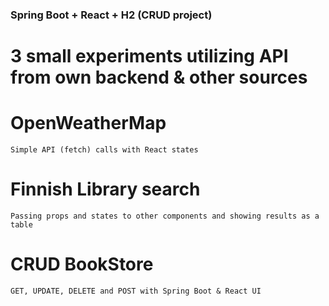 ### Spring Boot + React + H2 (CRUD project)

# 3 small experiments utilizing API from own backend & other sources

# OpenWeatherMap
```
Simple API (fetch) calls with React states
```
# Finnish Library search
```
Passing props and states to other components and showing results as a table
```
# CRUD BookStore
```
GET, UPDATE, DELETE and POST with Spring Boot & React UI
```